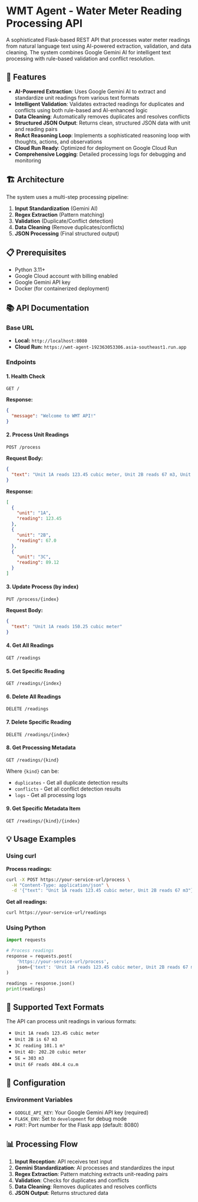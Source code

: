 # WMT Agent - Water Meter Reading Processing API

A sophisticated Flask-based REST API that processes water meter readings from natural language text using AI-powered extraction, validation, and data cleaning. The system combines Google Gemini AI for intelligent text processing with rule-based validation and conflict resolution.

## 🚀 Features

- **AI-Powered Extraction**: Uses Google Gemini AI to extract and standardize unit readings from various text formats
- **Intelligent Validation**: Validates extracted readings for duplicates and conflicts using both rule-based and AI-enhanced logic
- **Data Cleaning**: Automatically removes duplicates and resolves conflicts
- **Structured JSON Output**: Returns clean, structured JSON data with unit and reading pairs
- **ReAct Reasoning Loop**: Implements a sophisticated reasoning loop with thoughts, actions, and observations
- **Cloud Run Ready**: Optimized for deployment on Google Cloud Run
- **Comprehensive Logging**: Detailed processing logs for debugging and monitoring

## 🏗️ Architecture

The system uses a multi-step processing pipeline:

1. **Input Standardization** (Gemini AI)
2. **Regex Extraction** (Pattern matching)
3. **Validation** (Duplicate/Conflict detection)
4. **Data Cleaning** (Remove duplicates/conflicts)
5. **JSON Processing** (Final structured output)

## 📋 Prerequisites

- Python 3.11+
- Google Cloud account with billing enabled
- Google Gemini API key
- Docker (for containerized deployment)

## 📚 API Documentation

### Base URL
- **Local:** `http://localhost:8080`
- **Cloud Run:** `https://wmt-agent-192363053306.asia-southeast1.run.app`

### Endpoints

#### 1. Health Check
```http
GET /
```

**Response:**
```json
{
  "message": "Welcome to WMT API!"
}
```

#### 2. Process Unit Readings
```http
POST /process
```

**Request Body:**
```json
{
  "text": "Unit 1A reads 123.45 cubic meter, Unit 2B reads 67 m3, Unit 3C reads 89.12 cubic meters"
}
```

**Response:**
```json
[
  {
    "unit": "1A",
    "reading": 123.45
  },
  {
    "unit": "2B", 
    "reading": 67.0
  },
  {
    "unit": "3C",
    "reading": 89.12
  }
]
```

#### 3. Update Process (by index)
```http
PUT /process/{index}
```

**Request Body:**
```json
{
  "text": "Unit 1A reads 150.25 cubic meter"
}
```

#### 4. Get All Readings
```http
GET /readings
```

#### 5. Get Specific Reading
```http
GET /readings/{index}
```

#### 6. Delete All Readings
```http
DELETE /readings
```

#### 7. Delete Specific Reading
```http
DELETE /readings/{index}
```

#### 8. Get Processing Metadata
```http
GET /readings/{kind}
```

Where `{kind}` can be:
- `duplicates` - Get all duplicate detection results
- `conflicts` - Get all conflict detection results  
- `logs` - Get all processing logs

#### 9. Get Specific Metadata Item
```http
GET /readings/{kind}/{index}
```

## 💡 Usage Examples

### Using curl

**Process readings:**
```bash
curl -X POST https://your-service-url/process \
  -H "Content-Type: application/json" \
  -d '{"text": "Unit 1A reads 123.45 cubic meter, Unit 2B reads 67 m3"}'
```

**Get all readings:**
```bash
curl https://your-service-url/readings
```

### Using Python

```python
import requests

# Process readings
response = requests.post(
    'https://your-service-url/process',
    json={'text': 'Unit 1A reads 123.45 cubic meter, Unit 2B reads 67 m3'}
)

readings = response.json()
print(readings)
```


## 📝 Supported Text Formats

The API can process unit readings in various formats:

- `Unit 1A reads 123.45 cubic meter`
- `Unit 2B is 67 m3`
- `3C reading 101.1 m³`
- `Unit 4D: 202.20 cubic meter`
- `5E = 303 m3`
- `Unit 6F reads 404.4 cu.m`

## 🔧 Configuration

### Environment Variables

- `GOOGLE_API_KEY`: Your Google Gemini API key (required)
- `FLASK_ENV`: Set to `development` for debug mode
- `PORT`: Port number for the Flask app (default: 8080)



## 📊 Processing Flow

1. **Input Reception**: API receives text input
2. **Gemini Standardization**: AI processes and standardizes the input
3. **Regex Extraction**: Pattern matching extracts unit-reading pairs
4. **Validation**: Checks for duplicates and conflicts
5. **Data Cleaning**: Removes duplicates and resolves conflicts
6. **JSON Output**: Returns structured data


